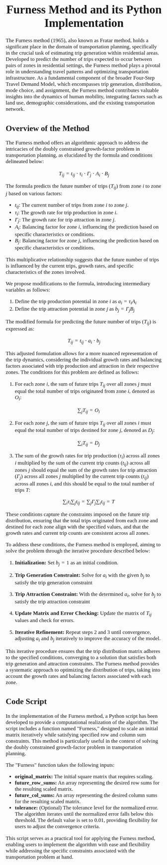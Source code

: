 <span style="font-family:Times New Roman; font-size:14pt;">
<h1 align="center"><b>Furness Method and its Python Implementation</b></h2>
</span>

<span style="font-family: Times New Roman; font-size: 13pt;">
The Furness method (1965), also known as Fratar method, holds a significant place in the domain of transportation planning, specifically in the crucial task of estimating trip generation within residential areas. Developed to predict the number of trips expected to occur between pairs of zones in residential settings, the Furness method plays a pivotal role in understanding travel patterns and optimizing transportation infrastructure. As a fundamental component of the broader Four-Step Travel Demand Model, which encompasses trip generation, distribution, mode choice, and assignment, the Furness method contributes valuable insights into the dynamics of human mobility, integrating factors such as land use, demographic considerations, and the existing transportation network.
</span>




<span style="font-family: Times New Roman; font-size: 13pt;">

## Overview of the Method

The Furness method offers an algorithmic approach to address the intricacies of the doubly constrained growth-factor problem in transportation planning, as elucidated by the formula and conditions delineated below:


$$T_{ij} = t_{ij} \cdot \tau_i \cdot \Gamma_j \cdot A_i \cdot B_j$$

The formula predicts the future number of trips ($T_{ij}$) from zone $i$ to zone $j$ based on various factors:

- $t_{ij}$: The current number of trips from zone $i$ to zone $j$.
- $\tau_i$: The growth rate for trip production in zone $i$.
- $\Gamma_j$: The growth rate for trip attraction in zone $j$.
- $A_i$: Balancing factor for zone $i$, influencing the prediction based on specific characteristics or conditions.
- $B_j$: Balancing factor for zone $j$, influencing the prediction based on specific characteristics or conditions.

This multiplicative relationship suggests that the future number of trips is influenced by the current trips, growth rates, and specific characteristics of the zones involved. 

We propose modifications to the formula, introducing intermediary variables as follows:

1. Define the trip production potential in zone $i$ as $a_i = \tau_i A_i$
2. Define the trip attraction potential in zone $j$ as $b_j = \Gamma_j B_j$

The modified formula for predicting the future number of trips ($T_{ij}$) is expressed as:

$$T_{ij} = t_{ij} \cdot a_i \cdot b_j$$

This adjusted formulation allows for a more nuanced representation of the trip dynamics, considering the individual growth rates and balancing factors associated with trip production and attraction in their respective zones.
The conditions for this problem are defined as follows:

1. For each zone $i$, the sum of future trips $T_{ij}$ over all zones $j$ must equal the total number of trips originated from zone $i$, denoted as $O_i$:
   
   $$\sum_{j} T_{ij} = O_i$$

2. For each zone $j$, the sum of future trips $T_{ij}$ over all zones $i$ must equal the total number of trips destined for zone $j$, denoted as $D_j$:
   
   $$\sum_{i} T_{ij} = D_j$$

2. The sum of the growth rates for trip production ($\tau_i$) across all zones $i$ multiplied by the sum of the current trip counts ($t_{ij}$) across all zones $j$ should equal the sum of the growth rates for trip attraction ($\Gamma_j$) across all zones $j$ multiplied by the current trip counts ($t_{ij}$) across all zones $i$, and this should be equal to the total number of trips $T$:
   
   $$\sum_{i} \tau_i \sum_{j} t_{ij} = \sum_{j} \Gamma_j \sum_{i} t_{ij} = T$$

These conditions capture the constraints imposed on the future trip distribution, ensuring that the total trips originated from each zone and destined for each zone align with the specified values, and that the growth rates and current trip counts are consistent across all zones. 

To address these conditions, the Furness method is employed, aiming to solve the problem through the iterative procedure described below:

1. **Initialization:** Set $b_j = 1$ as an initial condition.

2. **Trip Generation Constraint:** Solve for $a_i$ with the given $b_j$ to satisfy the trip generation constraint
   
3. **Trip Attraction Constraint:** With the determined $a_i$, solve for $b_j$ to satisfy the trip attraction constraint
   
5. **Update Matrix and Error Checking:** Update the matrix of $T_{ij}$ values and check for errors.

6. **Iterative Refinement:** Repeat steps 2 and 3 until convergence, adjusting $a_i$ and $b_j$ iteratively to improve the accuracy of the model.

This iterative procedure ensures that the trip distribution matrix adheres to the specified conditions, converging to a solution that satisfies both trip generation and attraction constraints. The Furness method provides a systematic approach to optimizing the distribution of trips, taking into account the growth rates and balancing factors associated with each zone.


## Code Script

In the implementation of the Furness method, a Python script has been developed to provide a computational realization of the algorithm. The script includes a function named "Furness," designed to scale an initial matrix iteratively while satisfying specified row and column sum constraints. This method is particularly useful in the context of solving the doubly constrained growth-factor problem in transportation planning.

The "Furness" function takes the following inputs:

- **original_matrix:** The initial square matrix that requires scaling.
- **future_row_sums:** An array representing the desired row sums for the resulting scaled matrix.
- **future_col_sums:** An array representing the desired column sums for the resulting scaled matrix.
- **tolerance:** (Optional) The tolerance level for the normalized error. The algorithm iterates until the normalized error falls below this threshold. The default value is set to 0.01, providing flexibility for users to adjust the convergence criteria.

This script serves as a practical tool for applying the Furness method, enabling users to implement the algorithm with ease and flexibility while addressing the specific constraints associated with the transportation problem at hand.

